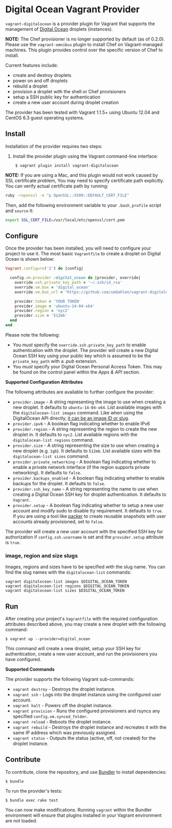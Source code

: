 Digital Ocean Vagrant Provider
==============================
`vagrant-digitalocean` is a provider plugin for Vagrant that supports the
management of [Digital Ocean](https://www.digitalocean.com/) droplets
(instances).

**NOTE:** The Chef provisioner is no longer supported by default (as of 0.2.0).
Please use the `vagrant-omnibus` plugin to install Chef on Vagrant-managed
machines. This plugin provides control over the specific version of Chef
to install.

Current features include:
- create and destroy droplets
- power on and off droplets
- rebuild a droplet
- provision a droplet with the shell or Chef provisioners
- setup a SSH public key for authentication
- create a new user account during droplet creation

The provider has been tested with Vagrant 1.1.5+ using Ubuntu 12.04 and
CentOS 6.3 guest operating systems.

Install
-------
Installation of the provider requires two steps:

1. Install the provider plugin using the Vagrant command-line interface:

        $ vagrant plugin install vagrant-digitalocean


**NOTE:** If you are using a Mac, and this plugin would not work caused by SSL certificate problem,
You may need to specify certificate path explicitly.  
You can verify actual certificate path by running:

```bash
ruby -ropenssl -e "p OpenSSL::X509::DEFAULT_CERT_FILE"
```

Then, add the following environment variable to your
`.bash_profile` script and `source` it:

```bash
export SSL_CERT_FILE=/usr/local/etc/openssl/cert.pem
```

Configure
---------
Once the provider has been installed, you will need to configure your project
to use it. The most basic `Vagrantfile` to create a droplet on Digital Ocean
is shown below:

```ruby
Vagrant.configure('2') do |config|

  config.vm.provider :digital_ocean do |provider, override|
    override.ssh.private_key_path = '~/.ssh/id_rsa'
    override.vm.box = 'digital_ocean'
    override.vm.box_url = "https://github.com/smdahlen/vagrant-digitalocean/raw/master/box/digital_ocean.box"

    provider.token = 'YOUR TOKEN'
    provider.image = 'ubuntu-14-04-x64'
    provider.region = 'nyc2'
    provider.size = '512mb'
  end
end
```

Please note the following:
- You *must* specify the `override.ssh.private_key_path` to enable authentication
  with the droplet. The provider will create a new Digital Ocean SSH key using
  your public key which is assumed to be the `private_key_path` with a *.pub*
  extension.
- You *must* specify your Digital Ocean Personal Access Token. This may be
  found on the control panel within the *Apps &amp; API* section.

**Supported Configuration Attributes**

The following attributes are available to further configure the provider:
- `provider.image` - A string representing the image to use when creating a new
   droplet. It defaults to `ubuntu-14-04-x64`. List available images with the
   `digitalocean-list images` command. Like when using the DigitalOcean API
   directly, [it can be an image ID or slug](https://developers.digitalocean.com/documentation/v2/#create-a-new-droplet).
- `provider.ipv6` - A boolean flag indicating whether to enable IPv6
- `provider.region` - A string representing the region to create the new droplet in. It defaults to `nyc2`. List available regions with the `digitalocean-list regions` command.
- `provider.size` - A string representing the size to use when creating a
  new droplet (e.g. `1gb`). It defaults to `512mb`. List available sizes with the `digitalocean-list sizes` command.
- `provider.private_networking` - A boolean flag indicating whether to enable
  a private network interface (if the region supports private networking). It
  defaults to `false`.
- `provider.backups_enabled` - A boolean flag indicating whether to enable backups for
   the droplet. It defaults to `false`.
- `provider.ssh_key_name` - A string representing the name to use when creating
  a Digital Ocean SSH key for droplet authentication. It defaults to `Vagrant`.
- `provider.setup` - A boolean flag indicating whether to setup a new user
  account and modify sudo to disable tty requirement. It defaults to `true`.
  If you are using a tool like [packer](https://packer.io) to create
  reusable snapshots with user accounts already provisioned, set to `false`.

The provider will create a new user account with the specified SSH key for
authorization if `config.ssh.username` is set and the `provider.setup`
attribute is `true`.

### image, region and size slugs

Images, regions and sizes have to be specified with the slug name. You can find the slug names with the `digitalocean-list` commands:

```
vagrant digitalocean-list images $DIGITAL_OCEAN_TOKEN
vagrant digitalocean-list regions $DIGITAL_OCEAN_TOKEN
vagrant digitalocean-list sizes $DIGITAL_OCEAN_TOKEN
```

Run
---
After creating your project's `Vagrantfile` with the required configuration
attributes described above, you may create a new droplet with the following
command:

    $ vagrant up --provider=digital_ocean

This command will create a new droplet, setup your SSH key for authentication,
create a new user account, and run the provisioners you have configured.

**Supported Commands**

The provider supports the following Vagrant sub-commands:
- `vagrant destroy` - Destroys the droplet instance.
- `vagrant ssh` - Logs into the droplet instance using the configured user
  account.
- `vagrant halt` - Powers off the droplet instance.
- `vagrant provision` - Runs the configured provisioners and rsyncs any
  specified `config.vm.synced_folder`.
- `vagrant reload` - Reboots the droplet instance.
- `vagrant rebuild` - Destroys the droplet instance and recreates it with the
  same IP address which was previously assigned.
- `vagrant status` - Outputs the status (active, off, not created) for the
  droplet instance.

Contribute
----------
To contribute, clone the repository, and use [Bundler](http://gembundler.com)
to install dependencies:

    $ bundle

To run the provider's tests:

    $ bundle exec rake test

You can now make modifications. Running `vagrant` within the Bundler
environment will ensure that plugins installed in your Vagrant
environment are not loaded.
